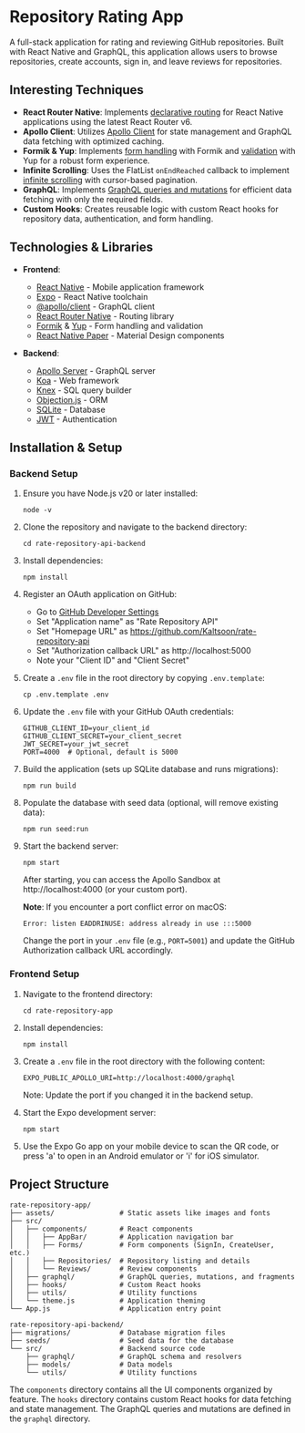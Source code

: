 # Repository Rating App

A full-stack application for rating and reviewing GitHub repositories. Built with React Native and GraphQL, this application allows users to browse repositories, create accounts, sign in, and leave reviews for repositories.

## Interesting Techniques

- **React Router Native**: Implements [declarative routing](https://reactrouter.com/en/main/start/overview) for React Native applications using the latest React Router v6.
- **Apollo Client**: Utilizes [Apollo Client](https://www.apollographql.com/docs/react/) for state management and GraphQL data fetching with optimized caching.
- **Formik & Yup**: Implements [form handling](https://formik.org/) with Formik and [validation](https://github.com/jquense/yup) with Yup for a robust form experience.
- **Infinite Scrolling**: Uses the FlatList `onEndReached` callback to implement [infinite scrolling](https://reactnative.dev/docs/flatlist#onendreached) with cursor-based pagination.
- **GraphQL**: Implements [GraphQL queries and mutations](https://graphql.org/learn/) for efficient data fetching with only the required fields.
- **Custom Hooks**: Creates reusable logic with custom React hooks for repository data, authentication, and form handling.

## Technologies & Libraries

- **Frontend**:
  - [React Native](https://reactnative.dev/) - Mobile application framework
  - [Expo](https://expo.dev/) - React Native toolchain
  - [@apollo/client](https://www.apollographql.com/docs/react/) - GraphQL client
  - [React Router Native](https://reactrouter.com/en/main) - Routing library
  - [Formik](https://formik.org/) & [Yup](https://github.com/jquense/yup) - Form handling and validation
  - [React Native Paper](https://callstack.github.io/react-native-paper/) - Material Design components

- **Backend**:
  - [Apollo Server](https://www.apollographql.com/docs/apollo-server/) - GraphQL server
  - [Koa](https://koajs.com/) - Web framework
  - [Knex](https://knexjs.org/) - SQL query builder
  - [Objection.js](https://vincit.github.io/objection.js/) - ORM
  - [SQLite](https://www.sqlite.org/index.html) - Database
  - [JWT](https://jwt.io/) - Authentication

## Installation & Setup

### Backend Setup

1. Ensure you have Node.js v20 or later installed:
   ```
   node -v
   ```

2. Clone the repository and navigate to the backend directory:
   ```
   cd rate-repository-api-backend
   ```

3. Install dependencies:
   ```
   npm install
   ```

4. Register an OAuth application on GitHub:
   - Go to [GitHub Developer Settings](https://github.com/settings/developers)
   - Set "Application name" as "Rate Repository API"
   - Set "Homepage URL" as https://github.com/Kaltsoon/rate-repository-api
   - Set "Authorization callback URL" as http://localhost:5000
   - Note your "Client ID" and "Client Secret"

5. Create a `.env` file in the root directory by copying `.env.template`:
   ```
   cp .env.template .env
   ```

6. Update the `.env` file with your GitHub OAuth credentials:
   ```
   GITHUB_CLIENT_ID=your_client_id
   GITHUB_CLIENT_SECRET=your_client_secret
   JWT_SECRET=your_jwt_secret
   PORT=4000  # Optional, default is 5000
   ```

7. Build the application (sets up SQLite database and runs migrations):
   ```
   npm run build
   ```

8. Populate the database with seed data (optional, will remove existing data):
   ```
   npm run seed:run
   ```

9. Start the backend server:
   ```
   npm start
   ```

   After starting, you can access the Apollo Sandbox at http://localhost:4000 (or your custom port).

   **Note**: If you encounter a port conflict error on macOS:
   ```
   Error: listen EADDRINUSE: address already in use :::5000
   ```
   Change the port in your `.env` file (e.g., `PORT=5001`) and update the GitHub Authorization callback URL accordingly.

### Frontend Setup

1. Navigate to the frontend directory:
   ```
   cd rate-repository-app
   ```

2. Install dependencies:
   ```
   npm install
   ```

3. Create a `.env` file in the root directory with the following content:
   ```
   EXPO_PUBLIC_APOLLO_URI=http://localhost:4000/graphql
   ```
   Note: Update the port if you changed it in the backend setup.

4. Start the Expo development server:
   ```
   npm start
   ```

5. Use the Expo Go app on your mobile device to scan the QR code, or press 'a' to open in an Android emulator or 'i' for iOS simulator.

## Project Structure

```
rate-repository-app/
├── assets/                # Static assets like images and fonts
├── src/
│   ├── components/        # React components
│   │   ├── AppBar/        # Application navigation bar
│   │   ├── Forms/         # Form components (SignIn, CreateUser, etc.)
│   │   ├── Repositories/  # Repository listing and details
│   │   └── Reviews/       # Review components
│   ├── graphql/           # GraphQL queries, mutations, and fragments
│   ├── hooks/             # Custom React hooks
│   ├── utils/             # Utility functions
│   └── theme.js           # Application theming
└── App.js                 # Application entry point

rate-repository-api-backend/
├── migrations/            # Database migration files
├── seeds/                 # Seed data for the database
└── src/                   # Backend source code
    ├── graphql/           # GraphQL schema and resolvers
    ├── models/            # Data models
    └── utils/             # Utility functions
```

The `components` directory contains all the UI components organized by feature. The `hooks` directory contains custom React hooks for data fetching and state management. The GraphQL queries and mutations are defined in the `graphql` directory.